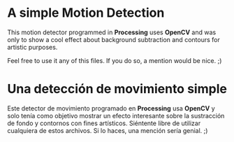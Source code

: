 # A simple Motion Detection

This motion detector programmed in **Processing** uses **OpenCV**  and was only to show a cool effect about background subtraction and contours for artistic purposes.

Feel free to use it any of this files. If you do so, a mention would be nice. ;)

# Una detección de movimiento simple
Este detector de movimiento programado en **Processing** usa **OpenCV** y solo tenía como objetivo mostrar un efecto interesante sobre la sustracción de fondo y contornos con fines artísticos.
Siéntente libre de utilizar cualquiera de estos archivos. Si lo haces, una mención sería genial. ;)

